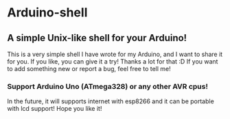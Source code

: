 # Arduino-shell
## A simple Unix-like shell for your Arduino! 
This is a very simple shell I have wrote for my Arduino, and I want to share it for you. If you like, you can give it a try! Thanks a lot for that :D If you want to add something new or report a bug, feel free to tell me!
### Support Arduino Uno (ATmega328) or any other AVR cpus!
In the future, it will supports internet with esp8266 and it can be portable with lcd support!
Hope you like it!
